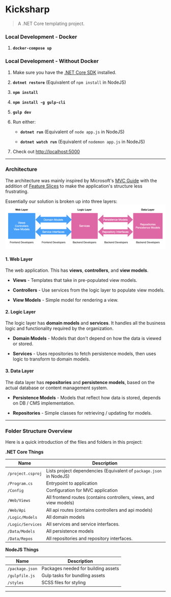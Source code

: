 # Kicksharp
> A .NET Core templating project.

### Local Development - Docker

1. __`docker-compose up`__

### Local Development - Without Docker

1. Make sure you have the [.NET Core SDK](https://www.microsoft.com/net/download/core) installed.

1. __`dotnet restore`__ (Equivalent of `npm install` in NodeJS)

1. __`npm install`__

1. __`npm install -g gulp-cli`__

1. __`gulp dev`__

1. Run either:
    
    - __`dotnet run`__ (Equivalent of `node app.js` in NodeJS)

    - __`dotnet watch run`__ (Equivalent of `nodemon app.js` in NodeJS)

1. Check out [http://localhost:5000](http://localhost:5000)

---

### Architecture

The architecture was mainly inspired by Microsoft's [MVC Guide](https://docs.microsoft.com/en-us/aspnet/core/mvc/overview) with the addition of [Feature Slices](https://msdn.microsoft.com/en-us/magazine/mt763233.aspx) to make the application's structure less frustrating.

Essentially our solution is broken up into three layers:
![Architecture](https://raw.githubusercontent.com/RyanNHG/dotnet-features-app/master/architecture.png)

#### 1. Web Layer

The web application. This has __views__, __controllers__, and __view models__.

- __Views__ - Templates that take in pre-populated view models.

- __Controllers__ - Use services from the logic layer to populate view models.

- __View Models__ - Simple model for rendering a view.


#### 2. Logic Layer

The logic layer has __domain models__ and __services__. It handles all the business logic and functionality required by the organization.

- __Domain Models__ - Models that don't depend on how the data is viewed or stored.

- __Services__ - Uses repositories to fetch persistence models, then uses logic to transform to domain models.


#### 3. Data Layer

The data layer has __repositories__ and __persistence models__, based on the actual database or content management system.

- __Persistence Models__ - Models that reflect how data is stored, depends on DB / CMS implementation.

- __Repositories__ - Simple classes for retrieving / updating for models.

---

### Folder Structure Overview

Here is a quick introduction of the files and folders in this project:

__.NET Core Things__

Name | Description
--- | ---
`/project.csproj` | Lists project dependencies (Equivalent of `package.json` in NodeJS)
`/Program.cs` | Entrypoint to application
`/Config` | Configuration for MVC application
`/Web/Views` | All frontend routes (contains controllers, views, and view models)
`/Web/Api` | All api routes (contains controllers and api models)
`/Logic/Models` | All domain models
`/Logic/Services` | All services and service interfaces.
`/Data/Models` | All persistence models
`/Data/Repos` | All repositories and repository interfaces.

__NodeJS Things__

Name | Description
--- | ---
`/package.json` | Packages needed for building assets
`/gulpfile.js` | Gulp tasks for bundling assets
`/styles` | SCSS files for styling

---
